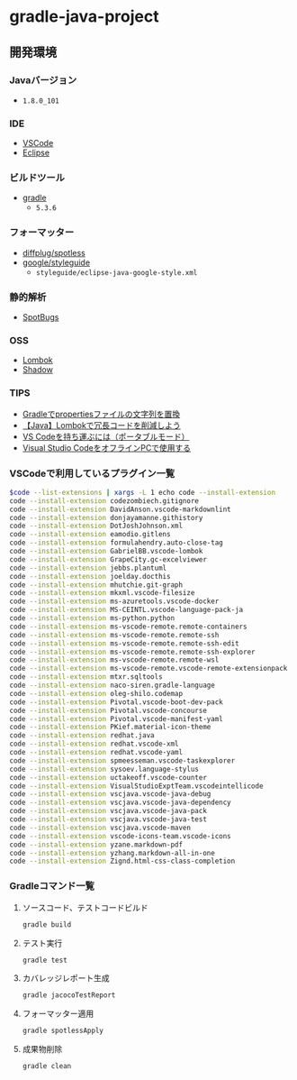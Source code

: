 # gradle-java-project

## 開発環境

### Javaバージョン

- `1.8.0_101`

### IDE

- [VSCode](https://code.visualstudio.com/)
- [Eclipse](https://www.eclipse.org/)

### ビルドツール

- [gradle](https://gradle.org/)
  - `5.3.6`

### フォーマッター

- [diffplug/spotless](https://github.com/diffplug/spotless)
- [google/styleguide](https://github.com/google/styleguide)
  - `styleguide/eclipse-java-google-style.xml`

### 静的解析

- [SpotBugs](https://spotbugs.readthedocs.io/en/stable/index.html)

### OSS

- [Lombok](https://projectlombok.org/)
- [Shadow](https://imperceptiblethoughts.com/shadow/)

### TIPS

- [Gradleでpropertiesファイルの文字列を置換](https://blog.scheakur.com/post/41283944018/gradle-%E3%81%A7-ant-%E3%81%AE-replacetokens-%E3%82%92%E4%BD%BF%E3%81%A3%E3%81%A6-properties)
- [【Java】Lombokで冗長コードを削減しよう](https://www.casleyconsulting.co.jp/blog/engineer/107/)
- [VS Codeを持ち運ぶには（ポータブルモード）](https://www.atmarkit.co.jp/ait/articles/1807/20/news023.html)
- [Visual Studio CodeをオフラインPCで使用する](https://qiita.com/mekemeke421/items/98d5a3e2f2cc7517a6ab)

### VSCodeで利用しているプラグイン一覧

```bash
$code --list-extensions | xargs -L 1 echo code --install-extension
code --install-extension codezombiech.gitignore
code --install-extension DavidAnson.vscode-markdownlint
code --install-extension donjayamanne.githistory
code --install-extension DotJoshJohnson.xml
code --install-extension eamodio.gitlens
code --install-extension formulahendry.auto-close-tag
code --install-extension GabrielBB.vscode-lombok
code --install-extension GrapeCity.gc-excelviewer
code --install-extension jebbs.plantuml
code --install-extension joelday.docthis
code --install-extension mhutchie.git-graph
code --install-extension mkxml.vscode-filesize
code --install-extension ms-azuretools.vscode-docker
code --install-extension MS-CEINTL.vscode-language-pack-ja
code --install-extension ms-python.python
code --install-extension ms-vscode-remote.remote-containers
code --install-extension ms-vscode-remote.remote-ssh
code --install-extension ms-vscode-remote.remote-ssh-edit
code --install-extension ms-vscode-remote.remote-ssh-explorer
code --install-extension ms-vscode-remote.remote-wsl
code --install-extension ms-vscode-remote.vscode-remote-extensionpack
code --install-extension mtxr.sqltools
code --install-extension naco-siren.gradle-language
code --install-extension oleg-shilo.codemap
code --install-extension Pivotal.vscode-boot-dev-pack
code --install-extension Pivotal.vscode-concourse
code --install-extension Pivotal.vscode-manifest-yaml
code --install-extension PKief.material-icon-theme
code --install-extension redhat.java
code --install-extension redhat.vscode-xml
code --install-extension redhat.vscode-yaml
code --install-extension spmeesseman.vscode-taskexplorer
code --install-extension sysoev.language-stylus
code --install-extension uctakeoff.vscode-counter
code --install-extension VisualStudioExptTeam.vscodeintellicode
code --install-extension vscjava.vscode-java-debug
code --install-extension vscjava.vscode-java-dependency
code --install-extension vscjava.vscode-java-pack
code --install-extension vscjava.vscode-java-test
code --install-extension vscjava.vscode-maven
code --install-extension vscode-icons-team.vscode-icons
code --install-extension yzane.markdown-pdf
code --install-extension yzhang.markdown-all-in-one
code --install-extension Zignd.html-css-class-completion
```

### Gradleコマンド一覧

1. ソースコード、テストコードビルド

   ```bash
   gradle build
   ```

2. テスト実行

   ```bash
   gradle test
   ```

3. カバレッジレポート生成

   ```bash
   gradle jacocoTestReport
   ```

4. フォーマッター適用

   ```bash
   gradle spotlessApply
   ```

5. 成果物削除

   ```bash
   gradle clean
   ```
